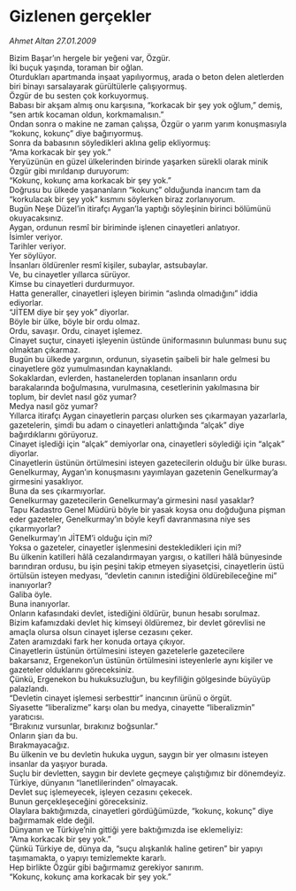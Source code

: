 # Gizlenen gerçekler

*Ahmet Altan 27.01.2009*

<div class="taraf_structure_2col_1zq">
<div class="margen_n">



 <p>Bizim Başar’ın hergele bir yeğeni var, Özgür. <br/>İki buçuk yaşında, toraman bir oğlan. <br/>Oturdukları apartmanda inşaat yapılıyormuş, arada o beton delen aletlerden biri binayı sarsalayarak gürültülerle çalışıyormuş. <br/>Özgür de bu sesten çok korkuyormuş. <br/>Babası bir akşam almış onu karşısına, “korkacak bir şey yok oğlum,” demiş, “sen artık kocaman oldun, korkmamalısın.” <br/>Ondan sonra o makine ne zaman çalışsa, Özgür o yarım yarım konuşmasıyla “kokunç, kokunç” diye bağırıyormuş. <br/>Sonra da babasının söyledikleri aklına gelip ekliyormuş: <br/>“Ama korkacak bir şey yok.” <br/>Yeryüzünün en güzel ülkelerinden birinde yaşarken sürekli olarak minik Özgür gibi mırıldanıp duruyorum: <br/>“Kokunç, kokunç ama korkacak bir şey yok.” <br/>Doğrusu bu ülkede yaşananların “kokunç” olduğunda inancım tam da “korkulacak bir şey yok” kısmını söylerken biraz zorlanıyorum. <br/>Bugün Neşe Düzel’in itirafçı Aygan’la yaptığı söyleşinin birinci bölümünü okuyacaksınız. <br/>Aygan, ordunun resmî bir biriminde işlenen cinayetleri anlatıyor. <br/>İsimler veriyor. <br/>Tarihler veriyor. <br/>Yer söylüyor. <br/>İnsanları öldürenler resmî kişiler, subaylar, astsubaylar. <br/>Ve, bu cinayetler yıllarca sürüyor. <br/>Kimse bu cinayetleri durdurmuyor. <br/>Hatta generaller, cinayetleri işleyen birimin “aslında olmadığını” iddia ediyorlar. <br/>“JİTEM diye bir şey yok” diyorlar. <br/>Böyle bir ülke, böyle bir ordu olmaz. <br/>Ordu, savaşır. Ordu, cinayet işlemez. <br/>Cinayet suçtur, cinayeti işleyenin üstünde üniformasının bulunması bunu suç olmaktan çıkarmaz. <br/>Bugün bu ülkede yargının, ordunun, siyasetin şaibeli bir hale gelmesi bu cinayetlere göz yumulmasından kaynaklandı. <br/>Sokaklardan, evlerden, hastanelerden toplanan insanların ordu barakalarında boğulmasına, vurulmasına, cesetlerinin yakılmasına bir toplum, bir devlet nasıl göz yumar? <br/>Medya nasıl göz yumar? <br/>Yıllarca itirafçı Aygan cinayetlerin parçası olurken ses çıkarmayan yazarlarla, gazetelerin, şimdi bu adam o cinayetleri anlattığında “alçak” diye bağırdıklarını görüyoruz. <br/>Cinayet işlediği için “alçak” demiyorlar ona, cinayetleri söylediği için “alçak” diyorlar. <br/>Cinayetlerin üstünün örtülmesini isteyen gazetecilerin olduğu bir ülke burası. <br/>Genelkurmay, Aygan’ın konuşmasını yayımlayan gazetenin Genelkurmay’a girmesini yasaklıyor. <br/>Buna da ses çıkarmıyorlar. <br/>Genelkurmay gazetecilerin Genelkurmay’a girmesini nasıl yasaklar? <br/>Tapu Kadastro Genel Müdürü böyle bir yasak koysa onu doğduğuna pişman eder gazeteler, Genelkurmay’ın böyle keyfî davranmasına niye ses çıkarmıyorlar? <br/>Genelkurmay’ın JİTEM’i olduğu için mi? <br/>Yoksa o gazeteler, cinayetler işlenmesini destekledikleri için mi? <br/>Bu ülkenin katilleri hâlâ cezalandırmayan yargısı, o katilleri hâlâ bünyesinde barındıran ordusu, bu işin peşini takip etmeyen siyasetçisi, cinayetlerin üstü örtülsün isteyen medyası, “devletin canının istediğini öldürebileceğine mi” inanıyorlar? <br/>Galiba öyle. <br/>Buna inanıyorlar. <br/>Onların kafasındaki devlet, istediğini öldürür, bunun hesabı sorulmaz. <br/>Bizim kafamızdaki devlet hiç kimseyi öldüremez, bir devlet görevlisi ne amaçla olursa olsun cinayet işlerse cezasını çeker. <br/>Zaten aramızdaki fark her konuda ortaya çıkıyor. <br/>Cinayetlerin üstünün örtülmesini isteyen gazetelerle gazetecilere bakarsanız, Ergenekon’un üstünün örtülmesini isteyenlerle aynı kişiler ve gazeteler olduklarını göreceksiniz. <br/>Çünkü, Ergenekon bu hukuksuzluğun, bu keyfiliğin gölgesinde büyüyüp palazlandı. <br/>“Devletin cinayet işlemesi serbesttir” inancının ürünü o örgüt. <br/>Siyasette “liberalizme” karşı olan bu medya, cinayette “liberalizmin” yaratıcısı. <br/>“Bırakınız vursunlar, bırakınız boğsunlar.” <br/>Onların şiarı da bu. <br/>Bırakmayacağız. <br/>Bu ülkenin ve bu devletin hukuka uygun, saygın bir yer olmasını isteyen insanlar da yaşıyor burada. <br/>Suçlu bir devletten, saygın bir devlete geçmeye çalıştığımız bir dönemdeyiz. <br/>Türkiye, dünyanın “lanetlilerinden” olmayacak. <br/>Devlet suç işlemeyecek, işleyen cezasını çekecek. <br/>Bunun gerçekleşeceğini göreceksiniz. <br/>Olaylara baktığımızda, cinayetleri gördüğümüzde, “kokunç, kokunç” diye bağırmamak elde değil. <br/>Dünyanın ve Türkiye’nin gittiği yere baktığımızda ise eklemeliyiz: <br/>“Ama korkacak bir şey yok.” <br/>Çünkü Türkiye de, dünya da, “suçu alışkanlık haline getiren” bir yapıyı taşımamakta, o yapıyı temizlemekte kararlı. <br/>Hep birlikte Özgür gibi bağırmamız gerekiyor sanırım. <br/>“Kokunç, kokunç ama korkacak bir şey yok.”</p>
<br/>
<br/>
<br/>



<br/>


<div id="taraf_not">
</div>

</div>


</div>
